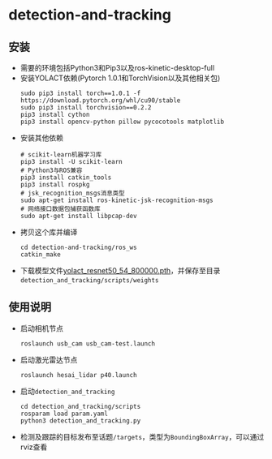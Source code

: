 # detection-and-tracking

## 安装
 - 需要的环境包括Python3和Pip3以及ros-kinetic-desktop-full
 - 安装YOLACT依赖(Pytorch 1.0.1和TorchVision以及其他相关包)
   ```Shell
   sudo pip3 install torch==1.0.1 -f https://download.pytorch.org/whl/cu90/stable
   sudo pip3 install torchvision==0.2.2
   pip3 install cython
   pip3 install opencv-python pillow pycocotools matplotlib
   ```
 - 安装其他依赖
   ```Shell
   # scikit-learn机器学习库
   pip3 install -U scikit-learn
   # Python3与ROS兼容
   pip3 install catkin_tools
   pip3 install rospkg
   # jsk_recognition_msgs消息类型
   sudo apt-get install ros-kinetic-jsk-recognition-msgs
   # 网络接口数据包捕获函数库
   sudo apt-get install libpcap-dev
   ```
 - 拷贝这个库并编译
   ```Shell
   cd detection-and-tracking/ros_ws
   catkin_make
   ```
 - 下载模型文件[yolact_resnet50_54_800000.pth](https://drive.google.com/file/d/1yp7ZbbDwvMiFJEq4ptVKTYTI2VeRDXl0/view?usp=sharing)，并保存至目录`detection_and_tracking/scripts/weights`

## 使用说明
 - 启动相机节点
   ```Shell
   roslaunch usb_cam usb_cam-test.launch
   ```
 - 启动激光雷达节点
   ```Shell
   roslaunch hesai_lidar p40.launch
   ```
 - 启动`detection_and_tracking`
   ```Shell
   cd detection_and_tracking/scripts
   rosparam load param.yaml
   python3 detection_and_tracking.py
   ```
 - 检测及跟踪的目标发布至话题`/targets`，类型为`BoundingBoxArray`，可以通过rviz查看
 
 

